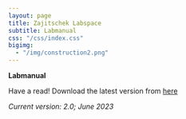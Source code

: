 ```yaml
---
layout: page
title: Zajitschek Labspace
subtitle: Labmanual
css: "/css/index.css"
bigimg:
  - "/img/construction2.png" 
---
```



 **Labmanual**
    
Have a read! Download the latest version from [here](./ZajitschekHandbook_v2.pdf)    

  *Current version: 2.0; June 2023*
